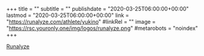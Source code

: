 +++
title = ""
subtitle = ""
publishdate = "2020-03-25T06:00:00+00:00"
lastmod = "2020-03-25T06:00:00+00:00"
link = "https://runalyze.com/athlete/yukino"
#linkRel = ""
image = "https://rsc.youronly.one/img/logos/runalyze.png"
#metarobots = "noindex"
+++

[Runalyze](https://runalyze.com/athlete/yukino "Runzalyze")
